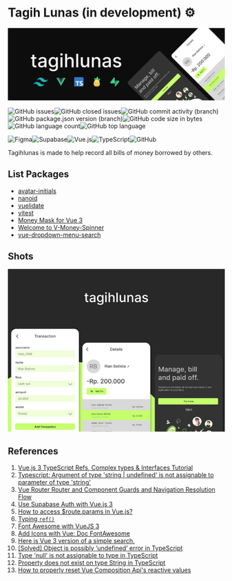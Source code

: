 # Tagih Lunas (in development) ⚙️

![tagihlunas](./public/thumbnail.png)

![GitHub issues](https://img.shields.io/github/issues/nnivxix/tagihlunas?style=flat-square)![GitHub closed issues](https://img.shields.io/github/issues-closed/nnivxix/tagihlunas?style=flat-square)![GitHub commit activity (branch)](https://img.shields.io/github/commit-activity/m/nnivxix/tagihlunas/main?style=flat-square)![GitHub package.json version (branch)](https://img.shields.io/github/package-json/v/nnivxix/tagihlunas/main?style=flat-square)![GitHub code size in bytes](https://img.shields.io/github/languages/code-size/nnivxix/tagihlunas?style=flat-square)![GitHub language count](https://img.shields.io/github/languages/count/nnivxix/tagihlunas?style=flat-square)![GitHub top language](https://img.shields.io/github/languages/top/nnivxix/tagihlunas?color=42b883&label=Vue.js&style=flat-square)

![Figma](https://img.shields.io/badge/figma-%23F24E1E.svg?style=flat-square&logo=figma&logoColor=white)![Supabase](https://img.shields.io/badge/Supabase-3ECF8E?style=flat-square&logo=supabase&logoColor=white)![Vue.js](https://img.shields.io/badge/vuejs-%2335495e.svg?style=flat-square&logo=vuedotjs&logoColor=%234FC08D)![TypeScript](https://img.shields.io/badge/typescript-%23007ACC.svg?style=flat-square&logo=typescript&logoColor=white)![GitHub](https://img.shields.io/badge/github-%23121011.svg?style=flat-square&logo=github&logoColor=white)

Tagihlunas  is made to help record all bills of money borrowed by others.

## List Packages

- [avatar-initials](https://www.npmjs.com/package/avatar-initials)
- [nanoid](https://www.npmjs.com/package/nanoid)
- [vuelidate](https://vuelidate-next.netlify.app/)
- [vitest](https://vitest.dev/)
- [Money Mask for Vue 3](https://github.com/jonathanpmartins/v-money3.git)
- [Welcome to V-Money-Spinner](https://www.npmjs.com/package/v-money-spinner)
- [vue-dropdown-menu-search](https://github.com/sonugeogre/vue-dropdown-search-menu)

## Shots

![tagih lunas preview](./public/shot.jpg)

## References

1. [Vue.js 3 TypeScript Refs, Complex types & Interfaces Tutorial](https://www.koderhq.com/tutorial/vue/typescript-ref/)
2. [Typescript: Argument of type 'string | undefined' is not assignable to parameter of type 'string'](https://stackoverflow.com/questions/65868394/typescript-argument-of-type-string-undefined-is-not-assignable-to-parameter)
3. [Vue Router Router and Component Guards and Navigation Resolution Flow](https://javascript.plainenglish.io/vue-router-router-and-component-guards-and-navigation-resolution-flow-f4a407eb7197)
4. [Use Supabase Auth with Vue.js 3](https://vueschool.io/articles/vuejs-tutorials/use-supabase-auth-with-vue-js-3/)
5. [How to access $route.params in Vue.js?](https://pinoria.com/how-to-access-route-params-in-vue-js/)
6. [Typing `ref()`](https://vuejs.org/guide/typescript/composition-api.html#typing-ref)
7. [Font Awesome with VueJS 3](https://dev.to/sabbirsobhani/font-awesome-with-vuejs-3-59ee)
8. [Add Icons with Vue: Doc FontAwesome](https://fontawesome.com/docs/web/use-with/vue/add-icons)
9. [Here is Vue 3 version of a simple search.](https://stackoverflow.com/a/67719932)
10. [[Solved] Object is possibly ‘undefined’ error in TypeScript](https://itsjavascript.com/object-is-possibly-undefined-error-in-typescript)
11. [Type 'null' is not assignable to type in TypeScript](https://bobbyhadz.com/blog/typescript-type-null-is-not-assignable-to-type)
12. [Property does not exist on type String in TypeScript](https://bobbyhadz.com/blog/typescript-property-does-not-exist-on-type-string)
13. [How to properly reset Vue Composition Api's reactive values](https://stackoverflow.com/a/61509432)
